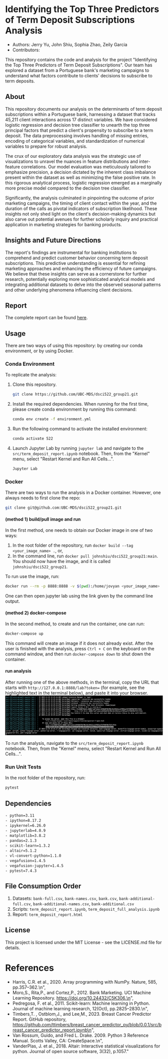 # Identifying the Top Three Predictors of Term Deposit Subscriptions Analysis

  - Authors: Jerry Yu, John Shiu, Sophia Zhao, Zeily Garcia
  - Contributors: 

This repository contains the code and analysis for the project "Identifying the Top Three Predictors of Term Deposit Subscriptions". Our team has explored a dataset from a Portuguese bank's marketing campaigns to understand what factors contribute to clients' decisions to subscribe to term deposits.

## About

This repository documents our analysis on the determinants of term deposit subscriptions within a Portuguese bank, harnessing a dataset that tracks 45,211 client interactions across 17 distinct variables. We have considered logistic regression and decision tree classifier to unearth the top three principal factors that predict a client's propensity to subscribe to a term deposit. The data preprocessing involves handling of missing entries, encoding of categorical variables, and standardization of numerical variables to prepare for robust analysis.

The crux of our exploratory data analysis was the strategic use of visualizations to unravel the nuances in feature distributions and inter-feature correlations. Our model evaluation was meticulously tailored to emphasize precision, a decision dictated by the inherent class imbalance present within the dataset as well as minimizing the false positive rate. In this rigorous analytical process, logistic regression emerged as a marginally more precise model compared to the decision tree classifier.

Significantly, the analysis culminated in pinpointing the outcome of prior marketing campaigns, the timing of client contact within the year, and the duration of the calls as pivotal indicators of subscription likelihood. These insights not only shed light on the client's decision-making dynamics but also carve out potential avenues for further scholarly inquiry and practical application in marketing strategies for banking products.

## Insights and Future Directions

The report's findings are instrumental for banking institutions to comprehend and predict customer behavior concerning term deposit subscriptions. This predictive understanding is essential for refining marketing approaches and enhancing the efficiency of future campaigns. We believe that these insights can serve as a cornerstone for further research, potentially exploring more sophisticated analytical models and integrating additional datasets to delve into the observed seasonal patterns and other underlying phenomena influencing client decisions.

## Report

The complete report can be found [here](https://htmlpreview.github.io/?https://github.com/UBC-MDS/dsci522_group21/blob/main/src/term_deposit_report.html).

## Usage

There are two ways of using this repository: by creating our conda environment, or by using Docker.

### Conda Environment

To replicate the analysis:

1. Clone this repository.
   ```bash
   git clone https://github.com/UBC-MDS/dsci522_group21.git
   ```
2. Install the required dependencies. When running for the first time, please create conda environment by running this command:
   ```bash
   conda env create -f environment.yml
   ```
3. Run the following command to activate the installed environment:
   ```bash
   conda activate 522
   ```
4. Launch Jupyter Lab by running `jupyter lab` and navigate to the `src/term_deposit_report.ipynb` notebook. Then, from the "Kernel" menu, select "Restart Kernel and Run All Cells...".
   ```bash
   Jupyter Lab
   ```

### Docker

There are two ways to run the analysis in a Docker container. However, one always needs to first clone the repo:

```bash
git clone git@github.com:UBC-MDS/dsci522_group21.git
```

#### (method 1) build/pull image and run
In the first method, one needs to obtain our Docker image in one of two ways:

1. In the root folder of the repository, run `docker build --tag <your_image_name> .`, or,
2. In the command line, run `docker pull johnshiu/dsci522_group21:main`. You should now have the image, and it is called `johnshiu/dsci522_group21`.

To run use the image, run:

```bash
docker run --rm -p 8888:8888 -v $(pwd):/home/jovyan <your_image_name>
```

One can then open jupyter lab using the link given by the command line output.

#### (method 2) docker-compose
In the second method, to create and run the container, one can run:

```bash
docker-compose up
```

This command will create an image if it does not already exist. After the user is finished with the analysis, press `Ctrl + C` on the keyboard on the command window, and then run `docker-compose down` to shut down the container.

#### run analysis
After running one of the above methods, in the terminal, copy the URL that starts with `http://127.0.0.1:8888/lab?token=` (for example, see the highlighted text in the terminal below), and paste it into your browser.
<img src="img/docker_jupyter_lab_url.png">

To run the analysis, navigate to the `src/term_deposit_report.ipynb` notebook. Then, from the "Kernel" menu, select "Restart Kernel and Run All Cells...". 

### Run Unit Tests

In the root folder of the repository, run:

```bash
pytest 
```


## Dependencies

```raw
- python=3.11
- ipython=8.17.2
- ipykernel=6.26.0
- jupyterlab=4.0.9
- matplotlib=3.8.2
- pandas=2.1.3
- scikit-learn=1.3.2
- altair=5.1.2
- vl-convert-python=1.1.0
- vegafusion=1.4.5
- vegafusion-jupyter=1.4.5
- pytest=7.4.3

```

## File Consumption Order

1. Datasets: `bank-full.csv`, `bank-names.csv`, `bank.csv`, `bank-additional-full.csv`, `bank-additional-names.csv`, `bank-additional.csv`
2. Scripts: `term_deposit_report.ipynb`, `term_deposit_full_analysis.ipynb`
3. Report: `term_deposit_report.html`

## License

This project is licensed under the MIT License - see the LICENSE.md file for details.  

# References

- Harris, C.R. et al., 2020. Array programming with NumPy. Nature, 585, pp.357–362.\n",
- Moro,S., Rita,P., and Cortez,P., 2012. Bank Marketing. UCI Machine Learning Repository. https://doi.org/10.24432/C5K306.\n",
- Pedregosa, F. et al., 2011. Scikit-learn: Machine learning in Python. Journal of machine learning research, 12(Oct), pp.2825–2830.\n",
- Timbers,T. , Ostblom,J., and Lee,M., 2023. Breast Cancer Predictor Report. GitHub repository, https://github.com/ttimbers/breast_cancer_predictor_py/blob/0.0.1/src/breast_cancer_predictor_report.ipynb\n",
- Van Rossum, Guido, and Fred L. Drake. 2009. Python 3 Reference Manual. Scotts Valley, CA: CreateSpace.\n",
- VanderPlas, J. et al., 2018. Altair: Interactive statistical visualizations for python. Journal of open source software, 3(32), p.1057."
